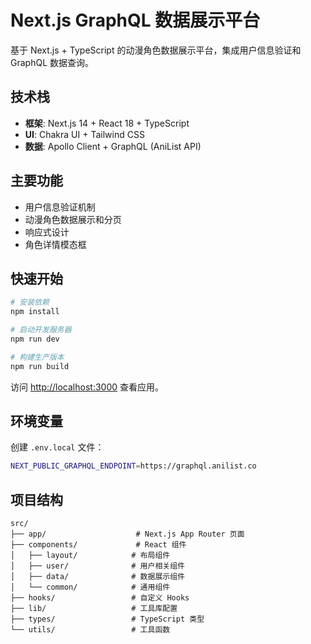 # Next.js GraphQL 数据展示平台

基于 Next.js + TypeScript 的动漫角色数据展示平台，集成用户信息验证和 GraphQL 数据查询。

## 技术栈

- **框架**: Next.js 14 + React 18 + TypeScript
- **UI**: Chakra UI + Tailwind CSS
- **数据**: Apollo Client + GraphQL (AniList API)

## 主要功能

- 用户信息验证机制
- 动漫角色数据展示和分页
- 响应式设计
- 角色详情模态框

## 快速开始

```bash
# 安装依赖
npm install

# 启动开发服务器
npm run dev

# 构建生产版本
npm run build
```

访问 [http://localhost:3000](http://localhost:3000) 查看应用。

## 环境变量

创建 `.env.local` 文件：

```bash
NEXT_PUBLIC_GRAPHQL_ENDPOINT=https://graphql.anilist.co
```

## 项目结构

```
src/
├── app/                    # Next.js App Router 页面
├── components/             # React 组件
│   ├── layout/            # 布局组件
│   ├── user/              # 用户相关组件
│   ├── data/              # 数据展示组件
│   └── common/            # 通用组件
├── hooks/                 # 自定义 Hooks
├── lib/                   # 工具库配置
├── types/                 # TypeScript 类型
└── utils/                 # 工具函数
```
